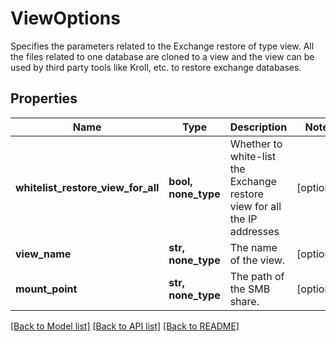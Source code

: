 # ViewOptions

Specifies the parameters related to the Exchange restore of type view. All the files related to one database are cloned to a view and the view can be used by third party tools like Kroll, etc. to restore exchange databases.

## Properties
Name | Type | Description | Notes
------------ | ------------- | ------------- | -------------
**whitelist_restore_view_for_all** | **bool, none_type** | Whether to white-list the Exchange restore view for all the IP addresses | [optional] 
**view_name** | **str, none_type** | The name of the view. | [optional] 
**mount_point** | **str, none_type** | The path of the SMB share. | [optional] 

[[Back to Model list]](../README.md#documentation-for-models) [[Back to API list]](../README.md#documentation-for-api-endpoints) [[Back to README]](../README.md)


